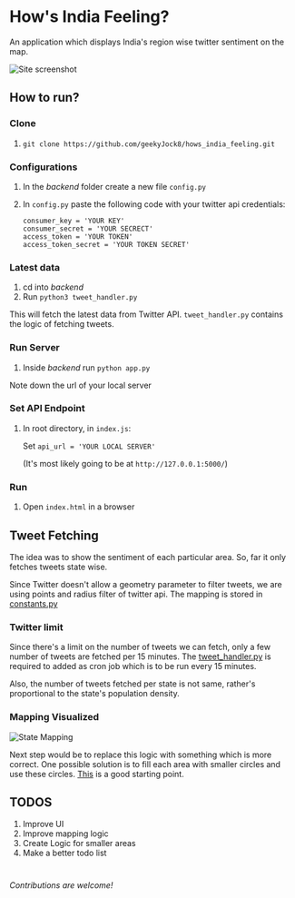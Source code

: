 # How's India Feeling?
An application which displays India's region wise twitter sentiment on the map.

![Site screenshot](https://user-images.githubusercontent.com/19239291/68602863-26900180-04cd-11ea-8282-08f9caa7277b.png)

## How to run?
### Clone 
1. `git clone https://github.com/geekyJock8/hows_india_feeling.git`
### Configurations
1. In the *backend* folder create a new file `config.py`
2. In `config.py` paste the following code with your twitter api credentials:
    
    ```
    consumer_key = 'YOUR KEY'
    consumer_secret = 'YOUR SECRECT'
    access_token = 'YOUR TOKEN'
    access_token_secret = 'YOUR TOKEN SECRET'
    ```
### Latest data
1. cd into *backend*
2. Run `python3 tweet_handler.py`

This will fetch the latest data from Twitter API. `tweet_handler.py` contains the logic of fetching tweets.

### Run Server
1. Inside *backend* run `python app.py`

Note down the url of your local server

### Set API Endpoint
1. In root directory, in `index.js`:

   Set `api_url = 'YOUR LOCAL SERVER'`
   
   (It's most likely going to be at `http://127.0.0.1:5000/`)

### Run
1. Open `index.html` in a browser

## Tweet Fetching

The idea was to show the sentiment of each particular area. So, far it only fetches tweets state wise.

Since Twitter doesn't allow a geometry parameter to filter tweets, we are using points and radius filter of twitter api.
The mapping is stored in [constants.py](https://github.com/geekyJock8/hows_india_feeling/blob/master/backend/constants.py)
### Twitter limit
Since there's a limit on the number of tweets we can fetch, only a few number of tweets are fetched per 15 minutes. The [tweet_handler.py](https://github.com/geekyJock8/hows_india_feeling/blob/master/backend/tweet_handler.py) is required to added as cron job which is to be run every 15 minutes. 

Also, the number of tweets fetched per state is not same, rather's proportional to the state's population density.
### Mapping Visualized
![State Mapping](https://github.com/geekyJock8/hows_india_feeling/blob/master/geoJsonData/state_circles.png)

Next step would be to replace this logic with something which is more correct. One possible solution is to fill each area with smaller circles and use these circles. [This](https://stackoverflow.com/questions/6586338/randomly-and-efficiently-filling-space-with-shapes) is a good starting point.

## TODOS
1. Improve UI
2. Improve mapping logic
3. Create Logic for smaller areas
4. Make a better todo list

# 
*Contributions are welcome!*
